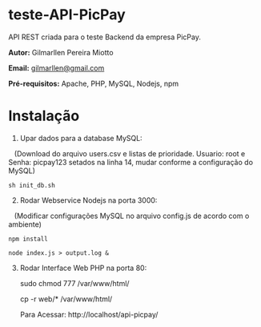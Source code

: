 # teste-API-PicPay
API REST criada para o teste Backend da empresa PicPay.

**Autor:** Gilmarllen Pereira Miotto

**Email:** gilmarllen@gmail.com

**Pré-requisitos:** Apache, PHP, MySQL, Nodejs, npm

# Instalação
1. Upar dados para a database MySQL:

    (Download do arquivo users.csv e listas de prioridade. Usuario: root e Senha: picpay123 setados na linha 14, mudar conforme a configuração do MySQL)

    sh init_db.sh

2. Rodar Webservice Nodejs na porta 3000:

    (Modificar configurações MySQL no arquivo config.js de acordo com o ambiente)

    npm install

    node index.js > output.log &

3. Rodar Interface Web PHP na porta 80:

    sudo chmod 777 /var/www/html/

    cp -r web/* /var/www/html/

    Para Acessar: http://localhost/api-picpay/

